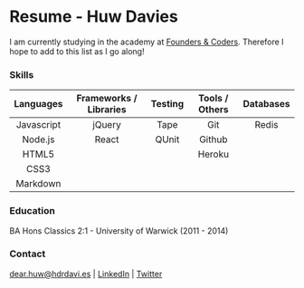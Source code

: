 # Resume - Huw Davies

I am currently studying in the academy at [Founders & Coders](http://www.foundersandcoders.com/). Therefore I hope to add to this list as I go along!

### Skills

|Languages|Frameworks / Libraries | Testing | Tools / Others | Databases|
|:---------:|:--------------------:|:---------:|:-------------:|:--------------:|
|Javascript|jQuery| Tape | Git | Redis
|Node.js|React| QUnit | Github | |
|HTML5| | | Heroku | |
|CSS3| | | | |
|Markdown| | | | | |

### Education

BA Hons Classics 2:1 - University of Warwick (2011 - 2014)

### Contact
dear.huw@hdrdavi.es | [LinkedIn](https://uk.linkedin.com/in/hdrdavies) | [Twitter](https://twitter.com/hdrdavies)
